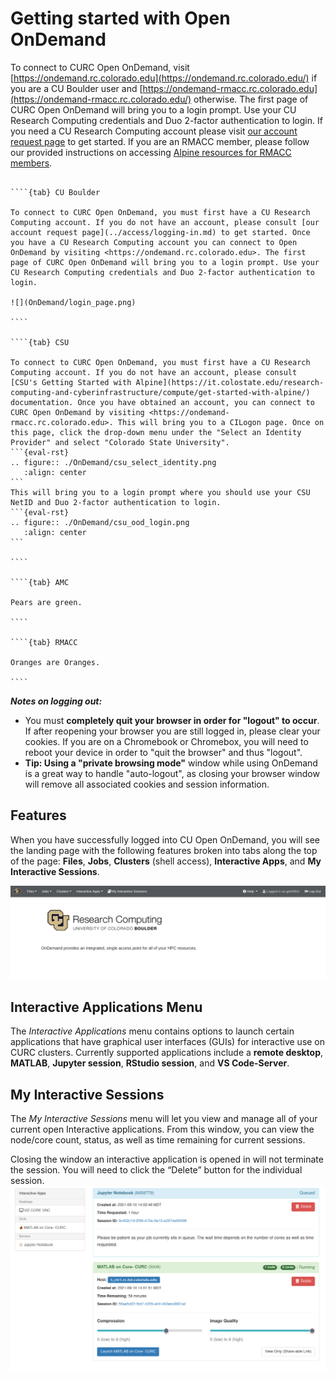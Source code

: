 # Getting started with Open OnDemand
 
To connect to CURC Open OnDemand, visit [https://ondemand.rc.colorado.edu](https://ondemand.rc.colorado.edu/) if you are a CU Boulder user and [https://ondemand-rmacc.rc.colorado.edu](https://ondemand-rmacc.rc.colorado.edu/) otherwise. The first page of CURC Open OnDemand will bring you to a login prompt. Use your CU Research Computing credentials and Duo 2-factor authentication to login. If you need a CU Research Computing account please visit [our account request page](../access/logging-in.md) to get started. If you are an RMACC member, please follow our provided instructions on accessing [Alpine resources for RMACC members](../access/rmacc.md).

`````{tabs}

````{tab} CU Boulder

To connect to CURC Open OnDemand, you must first have a CU Research Computing account. If you do not have an account, please consult [our account request page](../access/logging-in.md) to get started. Once you have a CU Research Computing account you can connect to Open OnDemand by visiting <https://ondemand.rc.colorado.edu>. The first page of CURC Open OnDemand will bring you to a login prompt. Use your CU Research Computing credentials and Duo 2-factor authentication to login.

![](OnDemand/login_page.png)

````

````{tab} CSU

To connect to CURC Open OnDemand, you must first have a CU Research Computing account. If you do not have an account, please consult [CSU's Getting Started with Alpine](https://it.colostate.edu/research-computing-and-cyberinfrastructure/compute/get-started-with-alpine/) documentation. Once you have obtained an account, you can connect to CURC Open OnDemand by visiting <https://ondemand-rmacc.rc.colorado.edu>. This will bring you to a CILogon page. Once on this page, click the drop-down menu under the "Select an Identity Provider" and select "Colorado State University". 
```{eval-rst}
.. figure:: ./OnDemand/csu_select_identity.png
   :align: center
```
This will bring you to a login prompt where you should use your CSU NetID and Duo 2-factor authentication to login. 
```{eval-rst}
.. figure:: ./OnDemand/csu_ood_login.png
   :align: center
```

````

````{tab} AMC

Pears are green.

````

````{tab} RMACC

Oranges are Oranges.

````
`````


_**Notes on logging out:**_ 
* You must **completely quit your browser in order for "logout" to occur**. If after reopening your browser you are still logged in, please clear your cookies. If you are on a Chromebook or Chromebox, you will need to reboot your device in order to "quit the browser" and thus "logout".  
* **Tip: Using a "private browsing mode"** window while using OnDemand is a great way to handle "auto-logout", as closing your browser window will remove all associated cookies and session information. 

## Features

When you have successfully logged into CU Open OnDemand, you will see the landing page with the following features broken into tabs along the top of the page: __Files__, __Jobs__, __Clusters__ (shell access), __Interactive Apps__, and __My Interactive Sessions__.

![](OnDemand/landing_page.png)

## Interactive Applications Menu

The _Interactive Applications_ menu contains options to launch certain applications that have graphical user interfaces (GUIs) for interactive use on CURC clusters. Currently supported applications include a __remote desktop__, __MATLAB__, __Jupyter session__, __RStudio session__, and __VS Code-Server__.

## My Interactive Sessions

The _My Interactive Sessions_ menu will let you view and manage all of your current open Interactive applications. From this window, you can view the node/core count, status, as well as time remaining for current sessions. 

Closing the window an interactive application is opened in will not terminate the session. You will need to click the “Delete” button for the individual session.
![](OnDemand/my_interactive_sessions.png)